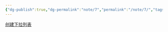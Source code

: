 ```yaml
---
{"dg-publish":true,"dg-permalink":"note/7","permalink":"/note/7/","tags":["Excel"],"created":"2024-06-09 18:11:19","updated":"2024-06-30 10:51:27"}
---
```


[创建下拉列表](https://support.microsoft.com/zh-cn/office/%E5%88%9B%E5%BB%BA%E4%B8%8B%E6%8B%89%E5%88%97%E8%A1%A8-7693307a-59ef-400a-b769-c5402dce407b)